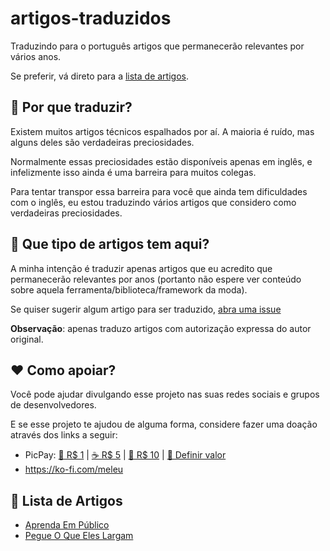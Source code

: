 # artigos-traduzidos

Traduzindo para o português artigos que permanecerão relevantes por vários anos.

Se preferir, vá direto para a [lista de artigos](#-lista-de-artigos).


## 🤷 Por que traduzir?

Existem muitos artigos técnicos espalhados por aí. A maioria é ruído, mas alguns deles são verdadeiras preciosidades.

Normalmente essas preciosidades estão disponíveis apenas em inglês, e infelizmente isso ainda é uma barreira para muitos colegas.

Para tentar transpor essa barreira para você que ainda tem dificuldades com o inglês, eu estou traduzindo vários artigos que considero como verdadeiras preciosidades.


## 🤔 Que tipo de artigos tem aqui?

A minha intenção é traduzir apenas artigos que eu acredito que permanecerão relevantes por anos (portanto não espere ver conteúdo sobre aquela ferramenta/biblioteca/framework da moda).

Se quiser sugerir algum artigo para ser traduzido, [abra uma issue](https://github.com/meleu/artigos-traduzidos/issues)

**Observação**: apenas traduzo artigos com autorização expressa do autor original.


## ❤️ Como apoiar?

Você pode ajudar divulgando esse projeto nas suas redes sociais e grupos de desenvolvedores.

E se esse projeto te ajudou de alguma forma, considere fazer uma doação através dos links a seguir:

- PicPay: [🍬 R$ 1](https://picpay.me/meleuzord/1.00) | [☕ R$ 5](https://picpay.me/meleuzord/5.00) | [🍺 R$ 10](https://picpay.me/meleuzord/10.00) | [🎁 Definir valor](https://picpay.me/meleuzord/)
- <https://ko-fi.com/meleu>

## 📃 Lista de Artigos

- [Aprenda Em Público](aprenda-em-publico.md)
- [Pegue O Que Eles Largam](pegue-o-que-eles-largam.md)

